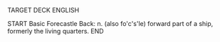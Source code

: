 TARGET DECK
ENGLISH

START
Basic
Forecastle
Back: n. (also fo'c's'le) forward part of a ship, formerly the living quarters.
END
